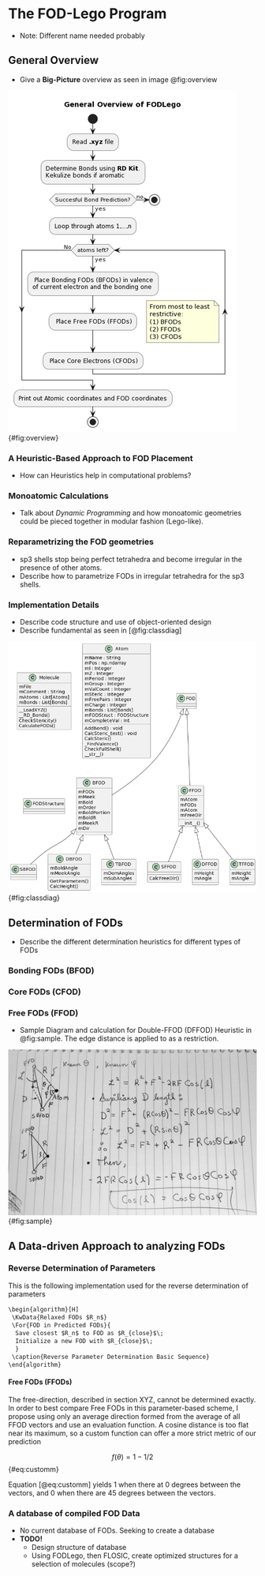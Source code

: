# The FOD-Lego Program
- Note: Different name needed probably

## General Overview
- Give a __Big-Picture__ overview as seen in image @fig:overview

![overview](source/figures/overview.png){#fig:overview}

### A Heuristic-Based Approach to FOD Placement 
- How can Heuristics help in computational problems?

### Monoatomic Calculations
- Talk about *Dynamic Programming* and how monoatomic geometries could be pieced together in modular fashion (Lego-like).

### Reparametrizing the FOD geometries
- sp3 shells stop being perfect tetrahedra and become irregular in the presence of other atoms.
- Describe how to parametrize FODs in irregular tetrahedra for the sp3 shells.

### Implementation Details
- Describe code structure and use of object-oriented design
- Describe fundamental as seen in [@fig:classdiag]

![classes](source/figures/classes.png){#fig:classdiag}

## Determination of FODs
- Describe the different determination heuristics for different types of FODs

### Bonding FODs (BFOD) 
### Core FODs (CFOD) 
### Free FODs (FFOD) 
- Sample Diagram and calculation for Double-FFOD (DFFOD) Heuristic in @fig:sample. The edge distance is applied to as a restriction.

![draft DFFOD](source/figures/sample.jpg){#fig:sample}

## A Data-driven Approach to analyzing FODs

### Reverse Determination of Parameters 
<!-- Use the program to determine the parameters from FLOSIC-optimized FODs. Now we can use angles and relative distances (FOD-FOD distances that are part of a Shell schema) to better characterize FOD arrangement. -->
This is the following implementation used for the reverse determination of parameters

```{=latex}
\begin{algorithm}[H]
 \KwData{Relaxed FODs $R_n$}
 \For{FOD in Predicted FODs}{
  Save closest $R_n$ to FOD as $R_{close}$\;
  Initialize a new FOD with $R_{close}$\; 
  }
 \caption{Reverse Parameter Determination Basic Sequence}
\end{algorithm}
```

#### Free FODs (FFODs)
The free-direction, described in section XYZ, cannot be determined exactly. In order to best compare Free FODs in this parameter-based scheme, I propose using only an average direction formed from the average of all FFOD vectors and use an evaluation function. A cosine distance is too flat near its maximum, so a custom  function can offer a more strict metric of our prediction

$$f(\theta) = 1 - 1/2$${#eq:customm}

Equation [@eq:customm] yields 1 when there at $0$ degrees between the vectors, and 0 when there are $45$ degrees between the vectors.  


### A database of compiled FOD Data 
- No current database of FODs. Seeking to create a database
- **TODO!** 
  - Design structure of database
  - Using FODLego, then FLOSIC, create optimized structures for a selection of molecules (scope?)
